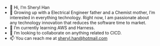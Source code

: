 - 👋 Hi, I’m Sheryl Han
- 👀 Growing up with a Electrical Engineer father and a Chemist mother, I’m interested in everything technology. Right now, I am passionate about any technology innovation that reduces the software time to market.   
- 🌱 I’m currently learning AWS and Harness.
- 💞️ I’m looking to collaborate on anything related to CICD. 
- 📫 You can reach me at sheryl.han@hotmail.com

<!---
sherylhan2021/sherylhan2021 is a ✨ special ✨ repository because its `README.md` (this file) appears on your GitHub profile.
You can click the Preview link to take a look at your changes.
--->

